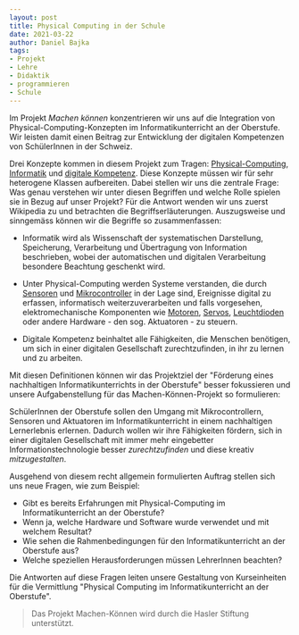 ```yaml
--- 
layout: post
title: Physical Computing in der Schule
date: 2021-03-22
author: Daniel Bajka
tags: 
- Projekt
- Lehre
- Didaktik
- programmieren
- Schule
---
```


Im Projekt *Machen können* konzentrieren wir uns auf die Integration von Physical-Computing-Konzepten im Informatikunterricht an der Oberstufe. Wir leisten damit einen Beitrag zur Entwicklung der digitalen Kompetenzen von SchülerInnen in der Schweiz. 

Drei Konzepte kommen in diesem Projekt zum Tragen: [Physical-Computing](https://de.wikipedia.org/wiki/Physical_Computing), [Informatik](https://de.wikipedia.org/wiki/Informatik) und [digitale Kompetenz](https://de.wikipedia.org/wiki/Digitale_Kompetenz). Diese Konzepte müssen wir für sehr heterogene Klassen aufbereiten. Dabei stellen wir uns die zentrale Frage: Was genau verstehen wir unter diesen Begriffen und welche Rolle spielen sie in Bezug auf unser Projekt? Für die Antwort wenden wir uns zuerst Wikipedia zu und betrachten die Begriffserläuterungen. Auszugsweise und sinngemäss können wir die Begriffe so zusammenfassen: 

- Informatik wird als Wissenschaft der systematischen Darstellung, Speicherung, Verarbeitung und Übertragung von Information beschrieben, wobei der automatischen und digitalen Verarbeitung besondere Beachtung geschenkt wird. 

- Unter Physical-Computing werden Systeme verstanden, die durch [Sensoren](https://de.wikipedia.org/wiki/Sensor) und [Mikrocontroller](https://de.wikipedia.org/wiki/Mikrocontroller) in der Lage sind, Ereignisse digital zu erfassen, informatisch weiterzuverarbeiten und falls vorgesehen, elektromechanische Komponenten wie [Motoren](https://de.wikipedia.org/wiki/Elektromotor), [Servos](https://de.wikipedia.org/wiki/Servo), [Leuchtdioden](https://de.wikipedia.org/wiki/Leuchtdiode) oder andere Hardware - den sog. Aktuatoren - zu steuern.

- Digitale Kompetenz beinhaltet alle Fähigkeiten, die Menschen benötigen, um sich in einer digitalen Gesellschaft zurechtzufinden, in ihr zu lernen und zu arbeiten.  

Mit diesen Definitionen können wir das Projektziel der "Förderung eines nachhaltigen Informatikunterrichts in der Oberstufe" besser fokussieren und unsere Aufgabenstellung für das Machen-Können-Projekt so formulieren:  

SchülerInnen der Oberstufe sollen den Umgang mit Mikrocontrollern, Sensoren und Aktuatoren im Informatikunterricht in einem  nachhaltigen Lernerlebnis erlernen. Dadurch wollen wir ihre Fähigkeiten fördern, sich in einer digitalen Gesellschaft mit immer mehr eingebetter Informationstechnologie besser *zurechtzufinden* und diese kreativ *mitzugestalten*.

Ausgehend von diesem recht allgemein formulierten Auftrag stellen sich uns neue Fragen, wie zum Beispiel:    

- Gibt es bereits Erfahrungen mit Physical-Computing im Informatikunterricht an der Oberstufe? 
- Wenn ja, welche Hardware und Software wurde verwendet und mit welchem Resultat? 
- Wie sehen die Rahmenbedingungen für den Informatikunterricht an der Oberstufe aus? 
- Welche speziellen Herausforderungen müssen LehrerInnen beachten?  

Die Antworten auf diese Fragen leiten unsere Gestaltung von Kurseinheiten für die Vermittlung "Physical Computing im Informatikunterricht an der Oberstufe".

> Das Projekt Machen-Können wird durch die Hasler Stiftung unterstützt. 
